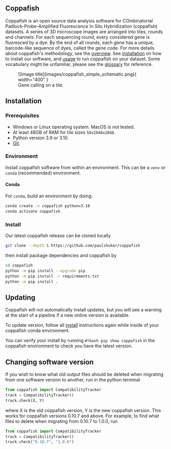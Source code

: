 ## Coppafish

Coppafish is an open source data analysis software for COmbinatorial Padlock-Probe-Amplified Fluorescence In Situ
Hybridization (coppafish) datasets. A series of 3D microscope images are arranged into tiles, rounds and channels. For
each sequencing round, every considered gene is fluoresced by a dye. By the end of all rounds, each gene has a unique,
barcode-like sequence of dyes, called the gene code. For more details about coppafish's methodology, see the
[overview](overview.md). See [installation](#installation) on how to install our software, and [usage](basic_usage.md) to
run coppafish on your dataset. Some vocabulary might be unfamiliar, please see the [glossary](glossary.md) for
reference.

<figure markdown="span">
  ![Image title](images/coppafish_simple_schematic.png){ width="400" }
  <figcaption>Gene calling on a tile.</figcaption>
</figure>

## Installation

### Prerequisites

* Windows or Linux operating system. MacOS is not tested.
* At least 48GB of RAM for tile sizes `58x2048x2048`.
* Python version 3.9 or 3.10.
* [Git](https://git-scm.com/).

### Environment

Install coppafish software from within an environment. This can be a `venv` or `conda` (recommended) environment.

#### Conda

For `conda`, build an environment by doing:
``` bash
conda create -n coppafish python=3.10
conda activate coppafish
```

### Install

Our latest coppafish release can be cloned locally
``` bash
git clone --depth 1 https://github.com/paulshuker/coppafish
```

then install package dependencies and coppafish by

``` bash
cd coppafish
python -m pip install --upgrade pip
python -m pip install -r requirements.txt
python -m pip install .
```

## Updating

Coppafish will not automatically install updates, but you will see a warning at the start of a pipeline if a new online
version is available.

To update version, follow all [install](#install) instructions again while inside of your coppafish conda environment.

You can verify your install by running `#!bash pip show coppafish` in the coppafish environment to check you have the 
latest version.

## Changing software version

If you wish to know what old output files should be deleted when migrating from one software version to another, run 
in the python terminal
```python
from coppafish import CompatibilityTracker
track = CompatibilityTracker()
track.check(X, Y)
```

where X is the old coppafish version, Y is the new coppafish version. This works for coppafish versions 0.10.7 and 
above. For example, to find what files to delete when migrating from 0.10.7 to 1.0.0, run
```python
from coppafish import CompatibilityTracker
track = CompatibilityTracker()
track.check("0.10.7", "1.0.0")
```

